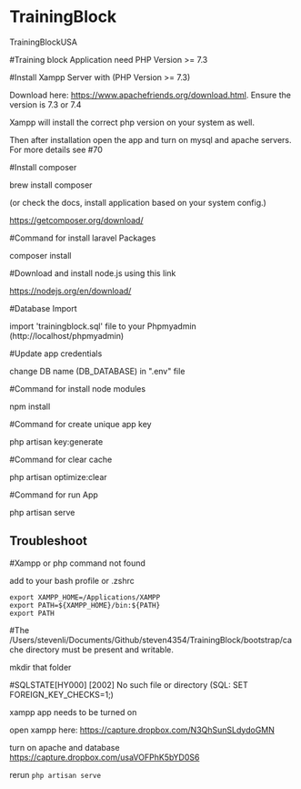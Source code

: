 # TrainingBlock
TrainingBlockUSA

#Training block Application need PHP Version >= 7.3

#Install Xampp Server with (PHP Version >= 7.3)

Download here: https://www.apachefriends.org/download.html. Ensure the version is 7.3 or 7.4

Xampp will install the correct php version on your system as well.

Then after installation open the app and turn on mysql and apache servers. For more details see #70

#Install composer

brew install composer

(or check the docs, install application based on your system config.)

https://getcomposer.org/download/

#Command for install laravel Packages

composer install

#Download and install node.js using this link

https://nodejs.org/en/download/

#Database Import

import 'trainingblock.sql' file to your Phpmyadmin (http://localhost/phpmyadmin)

#Update app credentials

change DB name (DB_DATABASE) in ".env" file

#Command for install node modules

npm install

#Command for create unique app key

php artisan key:generate

#Command for clear cache

php artisan optimize:clear

#Command for run App

php artisan serve

## Troubleshoot

#Xampp or php command not found

add to your bash profile or .zshrc

```
export XAMPP_HOME=/Applications/XAMPP
export PATH=${XAMPP_HOME}/bin:${PATH}
export PATH
```

#The /Users/stevenli/Documents/Github/steven4354/TrainingBlock/bootstrap/cache directory must be present and writable.

mkdir that folder

#SQLSTATE[HY000] [2002] No such file or directory (SQL: SET FOREIGN_KEY_CHECKS=1;)

xampp app needs to be turned on

open xampp here:
https://capture.dropbox.com/N3QhSunSLdydoGMN

turn on apache and database
https://capture.dropbox.com/usaVOFPhK5bYD0S6

rerun
`php artisan serve`

